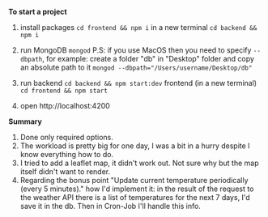 **To start a project**
1. install packages 
``cd frontend && npm i``
in a new terminal
``cd backend && npm i``

2. run MongoDB
``mongod``
P.S: if you use MacOS then you need to specify ``--dbpath``, for example:
create a folder "db" in "Desktop" folder and copy an absolute path to it
``mongod --dbpath="/Users/username/Desktop/db"``

3. run
backend ``cd backend && npm start:dev``
frontend (in a new terminal) ``cd frontend && npm start``

4. open http://localhost:4200

**Summary**
1. Done only required options.
2. The workload is pretty big for one day, I was a bit in a hurry despite I know everything how to do.
3. I tried to add a leaflet map, it didn't work out. Not sure why but the map itself didn't want to render.
4. Regarding the bonus point "Update current temperature periodically (every 5 minutes)." how I'd implement it:
in the result of the request to the weather API there is a list of temperatures for the next 7 days, I'd save it in the db. Then in Cron-Job I'll handle this info.
